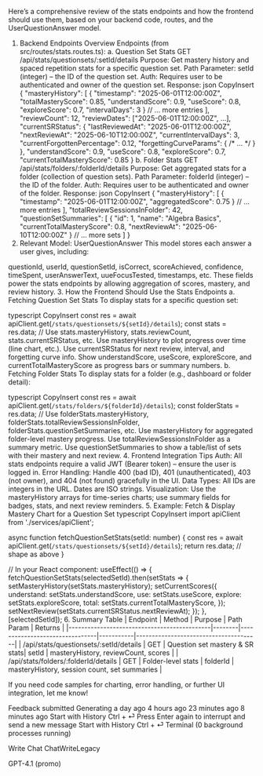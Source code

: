 Here’s a comprehensive review of the stats endpoints and how the frontend should use them, based on your backend code, routes, and the UserQuestionAnswer model.

1. Backend Endpoints Overview
Endpoints (from src/routes/stats.routes.ts):
a. Question Set Stats
GET /api/stats/questionsets/:setId/details
Purpose: Get mastery history and spaced repetition stats for a specific question set.
Path Parameter: setId (integer) – the ID of the question set.
Auth: Requires user to be authenticated and owner of the question set.
Response:
json
CopyInsert
{
  "masteryHistory": [
    {
      "timestamp": "2025-06-01T12:00:00Z",
      "totalMasteryScore": 0.85,
      "understandScore": 0.9,
      "useScore": 0.8,
      "exploreScore": 0.7,
      "intervalDays": 3
    }
    // ... more entries
  ],
  "reviewCount": 12,
  "reviewDates": ["2025-06-01T12:00:00Z", ...],
  "currentSRStatus": {
    "lastReviewedAt": "2025-06-01T12:00:00Z",
    "nextReviewAt": "2025-06-10T12:00:00Z",
    "currentIntervalDays": 3,
    "currentForgottenPercentage": 0.12,
    "forgettingCurveParams": { /* ... */ }
  },
  "understandScore": 0.9,
  "useScore": 0.8,
  "exploreScore": 0.7,
  "currentTotalMasteryScore": 0.85
}
b. Folder Stats
GET /api/stats/folders/:folderId/details
Purpose: Get aggregated stats for a folder (collection of question sets).
Path Parameter: folderId (integer) – the ID of the folder.
Auth: Requires user to be authenticated and owner of the folder.
Response:
json
CopyInsert
{
  "masteryHistory": [
    {
      "timestamp": "2025-06-01T12:00:00Z",
      "aggregatedScore": 0.75
    }
    // ... more entries
  ],
  "totalReviewSessionsInFolder": 42,
  "questionSetSummaries": [
    {
      "id": 1,
      "name": "Algebra Basics",
      "currentTotalMasteryScore": 0.8,
      "nextReviewAt": "2025-06-10T12:00:00Z"
    }
    // ... more sets
  ]
}
2. Relevant Model: UserQuestionAnswer
This model stores each answer a user gives, including:

questionId, userId, questionSetId, isCorrect, scoreAchieved, confidence, timeSpent, userAnswerText, uueFocusTested, timestamps, etc.
These fields power the stats endpoints by allowing aggregation of scores, mastery, and review history.
3. How the Frontend Should Use the Stats Endpoints
a. Fetching Question Set Stats
To display stats for a specific question set:

typescript
CopyInsert
const res = await apiClient.get(`/stats/questionsets/${setId}/details`);
const stats = res.data;
// Use stats.masteryHistory, stats.reviewCount, stats.currentSRStatus, etc.
Use masteryHistory to plot progress over time (line chart, etc.).
Use currentSRStatus for next review, interval, and forgetting curve info.
Show understandScore, useScore, exploreScore, and currentTotalMasteryScore as progress bars or summary numbers.
b. Fetching Folder Stats
To display stats for a folder (e.g., dashboard or folder detail):

typescript
CopyInsert
const res = await apiClient.get(`/stats/folders/${folderId}/details`);
const folderStats = res.data;
// Use folderStats.masteryHistory, folderStats.totalReviewSessionsInFolder, folderStats.questionSetSummaries, etc.
Use masteryHistory for aggregated folder-level mastery progress.
Use totalReviewSessionsInFolder as a summary metric.
Use questionSetSummaries to show a table/list of sets with their mastery and next review.
4. Frontend Integration Tips
Auth: All stats endpoints require a valid JWT (Bearer token) – ensure the user is logged in.
Error Handling: Handle 400 (bad ID), 401 (unauthenticated), 403 (not owner), and 404 (not found) gracefully in the UI.
Data Types: All IDs are integers in the URL. Dates are ISO strings.
Visualization: Use the masteryHistory arrays for time-series charts; use summary fields for badges, stats, and next review reminders.
5. Example: Fetch & Display Mastery Chart for a Question Set
typescript
CopyInsert
import apiClient from './services/apiClient';

async function fetchQuestionSetStats(setId: number) {
  const res = await apiClient.get(`/stats/questionsets/${setId}/details`);
  return res.data; // shape as above
}

// In your React component:
useEffect(() => {
  fetchQuestionSetStats(selectedSetId).then(setStats => {
    setMasteryHistory(setStats.masteryHistory);
    setCurrentScores({
      understand: setStats.understandScore,
      use: setStats.useScore,
      explore: setStats.exploreScore,
      total: setStats.currentTotalMasteryScore,
    });
    setNextReview(setStats.currentSRStatus.nextReviewAt);
  });
}, [selectedSetId]);
6. Summary Table
| Endpoint | Method | Purpose | Path Param | Returns | |---------------------------------------------|--------|--------------------------------|-----------|---------------------------------------| | /api/stats/questionsets/:setId/details | GET | Question set mastery & SR stats| setId | masteryHistory, reviewCount, scores | | /api/stats/folders/:folderId/details | GET | Folder-level stats | folderId | masteryHistory, session count, set summaries |

If you need code samples for charting, error handling, or further UI integration, let me know!

Feedback submitted
Generating
a day ago
4 hours ago
23 minutes ago
8 minutes ago
Start with History Ctrl + ⏎
Press Enter again to interrupt and send a new message
Start with History Ctrl + ⏎
Terminal (0 background processes running)



Write
Chat
ChatWriteLegacy

GPT-4.1 (promo)




